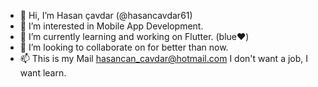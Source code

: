 - 👋 Hi, I’m Hasan çavdar (@hasancavdar61)
- 👀 I’m interested in Mobile App Development.
- 🌱 I’m currently learning and working on Flutter. (blue❤)
- 💞️ I’m looking to collaborate on for better than now.
- 📫 This is my Mail hasancan_cavdar@hotmail.com I don't want a job, I want learn.

<!---
hasancavdar61/hasancavdar61 is a ✨ special ✨ repository because its `README.md` (this file) appears on your GitHub profile.
You can click the Preview link to take a look at your changes.
--->
